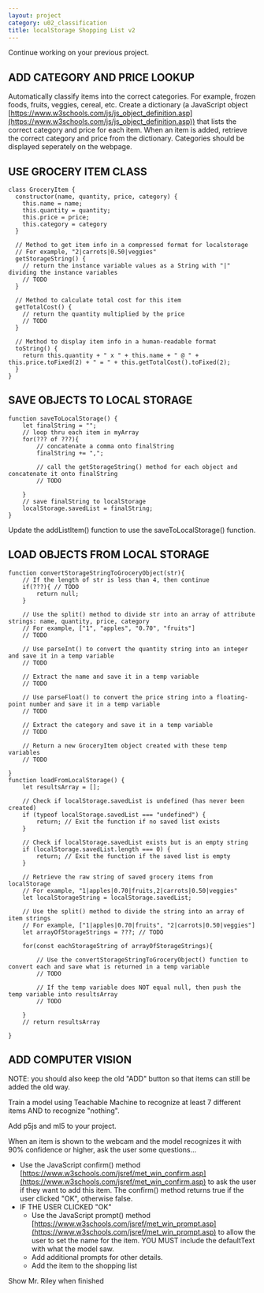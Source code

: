 ```yaml
---
layout: project
category: u02_classification
title: localStorage Shopping List v2
---
```


Continue working on your previous project.


## ADD CATEGORY AND PRICE LOOKUP

Automatically classify items into the correct categories. For example, frozen foods, fruits, veggies, cereal, etc. Create a dictionary (a JavaScript object [https://www.w3schools.com/js/js_object_definition.asp](https://www.w3schools.com/js/js_object_definition.asp)) that lists the correct category and price for each item. When an item is added, retrieve the correct category and price from the dictionary. Categories should be displayed seperately on the webpage.


## USE GROCERY ITEM CLASS

```
class GroceryItem {
  constructor(name, quantity, price, category) {
    this.name = name;
    this.quantity = quantity;
    this.price = price;
    this.category = category
  }

  // Method to get item info in a compressed format for localstorage
  // For example, "2|carrots|0.50|veggies"
  getStorageString() {
    // return the instance variable values as a String with "|" dividing the instance variables
    // TODO
  }

  // Method to calculate total cost for this item
  getTotalCost() {
    // return the quantity multiplied by the price
    // TODO
  }

  // Method to display item info in a human-readable format
  toString() {
    return this.quantity + " x " + this.name + " @ " + this.price.toFixed(2) + " = " + this.getTotalCost().toFixed(2);
  }
}
```

## SAVE OBJECTS TO LOCAL STORAGE

```
function saveToLocalStorage() {
    let finalString = "";
    // loop thru each item in myArray
    for(??? of ???){
        // concatenate a comma onto finalString
        finalString += ",";

        // call the getStorageString() method for each object and concatenate it onto finalString
        // TODO

    }
    // save finalString to localStorage
    localStorage.savedList = finalString;
}
```

Update the addListItem() function to use the saveToLocalStorage() function.


## LOAD OBJECTS FROM LOCAL STORAGE

```
function convertStorageStringToGroceryObject(str){
    // If the length of str is less than 4, then continue
    if(???){ // TODO
        return null;
    }

    // Use the split() method to divide str into an array of attribute strings: name, quantity, price, category
    // For example, ["1", "apples", "0.70", "fruits"]
    // TODO

    // Use parseInt() to convert the quantity string into an integer and save it in a temp variable
    // TODO

    // Extract the name and save it in a temp variable
    // TODO

    // Use parseFloat() to convert the price string into a floating-point number and save it in a temp variable
    // TODO

    // Extract the category and save it in a temp variable
    // TODO

    // Return a new GroceryItem object created with these temp variables
    // TODO

}
function loadFromLocalStorage() {
    let resultsArray = [];

    // Check if localStorage.savedList is undefined (has never been created)
    if (typeof localStorage.savedList === "undefined") {
        return; // Exit the function if no saved list exists
    }

    // Check if localStorage.savedList exists but is an empty string
    if (localStorage.savedList.length === 0) {
        return; // Exit the function if the saved list is empty
    }

    // Retrieve the raw string of saved grocery items from localStorage
    // For example, "1|apples|0.70|fruits,2|carrots|0.50|veggies" 
    let localStorageString = localStorage.savedList;

    // Use the split() method to divide the string into an array of item strings
    // For example, ["1|apples|0.70|fruits", "2|carrots|0.50|veggies"]
    let arrayOfStorageStrings = ???; // TODO

    for(const eachStorageString of arrayOfStorageStrings){
        
        // Use the convertStorageStringToGroceryObject() function to convert each and save what is returned in a temp variable
        // TODO

        // If the temp variable does NOT equal null, then push the temp variable into resultsArray
        // TODO
        
    }
    // return resultsArray
    
}

```

## ADD COMPUTER VISION

NOTE: you should also keep the old "ADD" button so that items can still be added the old way.

Train a model using Teachable Machine to recognize at least 7 different items AND to recognize "nothing".

Add p5js and ml5 to your project.

When an item is shown to the webcam and the model recognizes it with 90% confidence or higher, ask the user some questions...
- Use the JavaScript confirm() method [https://www.w3schools.com/jsref/met_win_confirm.asp](https://www.w3schools.com/jsref/met_win_confirm.asp) to ask the user if they want to add this item. The confirm() method returns true if the user clicked "OK", otherwise false.
- IF THE USER CLICKED "OK"
    - Use the JavaScript prompt() method [https://www.w3schools.com/jsref/met_win_prompt.asp](https://www.w3schools.com/jsref/met_win_prompt.asp) to allow the user to set the name for the item. YOU MUST include the defaultText with what the model saw.
    - Add additional prompts for other details.
    - Add the item to the shopping list



Show Mr. Riley when finished